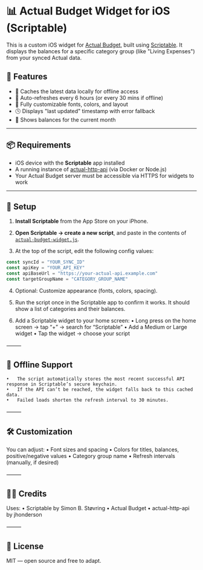 # 📊 Actual Budget Widget for iOS (Scriptable)

This is a custom iOS widget for [Actual Budget](https://actualbudget.org), built using [Scriptable](https://scriptable.app). It displays the balances for a specific category group (like "Living Expenses") from your synced Actual data.

## 🧰 Features

- 🧠 Caches the latest data locally for offline access
- 🔁 Auto-refreshes every 6 hours (or every 30 mins if offline)
- 🎨 Fully customizable fonts, colors, and layout
- 🕓 Displays "last updated" timestamp with error fallback
- 📅 Shows balances for the current month

---

## 📦 Requirements

- iOS device with the **Scriptable** app installed
- A running instance of [actual-http-api](https://github.com/jhonderson/actual-http-api) (via Docker or Node.js)
- Your Actual Budget server must be accessible via HTTPS for widgets to work

---

## 🚀 Setup

1. **Install Scriptable** from the App Store on your iPhone.

2. **Open Scriptable → create a new script**, and paste in the contents of [`actual-budget-widget.js`](./actual-budget-widget.js).

3. At the top of the script, edit the following config values:

```js
const syncId = "YOUR_SYNC_ID"
const apiKey = "YOUR_API_KEY"
const apiBaseUrl = "https://your-actual-api.example.com"
const targetGroupName = "CATEGORY_GROUP_NAME"
```

4.	Optional: Customize appearance (fonts, colors, spacing).

5.	Run the script once in the Scriptable app to confirm it works. It should show a list of categories and their balances.
	
6.	Add a Scriptable widget to your home screen:
	•	Long press on the home screen → tap “+” → search for “Scriptable”
	•	Add a Medium or Large widget
	•	Tap the widget → choose your script

⸻

## 💾 Offline Support
	•	The script automatically stores the most recent successful API response in Scriptable’s secure keychain.
	•	If the API can’t be reached, the widget falls back to this cached data.
	•	Failed loads shorten the refresh interval to 30 minutes.

⸻

## 🛠 Customization

You can adjust:
	•	Font sizes and spacing
	•	Colors for titles, balances, positive/negative values
	•	Category group name
	•	Refresh intervals (manually, if desired)

⸻

## 🧑‍💻 Credits

Uses:
	•	Scriptable by Simon B. Støvring
	•	Actual Budget
	•	actual-http-api by jhonderson

⸻

## 📜 License

MIT — open source and free to adapt.
